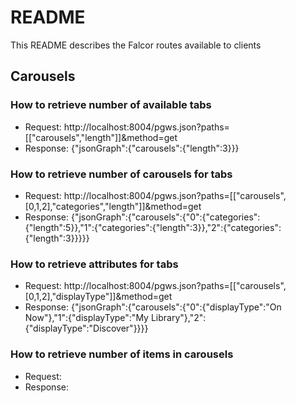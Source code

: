 # README #

This README describes the Falcor routes available to clients

## Carousels ##

### How to retrieve number of available tabs ###

* Request: http://localhost:8004/pgws.json?paths=[["carousels","length"]]&method=get
* Response: {"jsonGraph":{"carousels":{"length":3}}}

### How to retrieve number of carousels for tabs ###

* Request: http://localhost:8004/pgws.json?paths=[["carousels",[0,1,2],"categories","length"]]&method=get
* Response: {"jsonGraph":{"carousels":{"0":{"categories":{"length":5}},"1":{"categories":{"length":3}},"2":{"categories":{"length":3}}}}}

### How to retrieve attributes for tabs ###

* Request: http://localhost:8004/pgws.json?paths=[["carousels",[0,1,2],"displayType"]]&method=get
* Response: {"jsonGraph":{"carousels":{"0":{"displayType":"On Now"},"1":{"displayType":"My Library"},"2":{"displayType":"Discover"}}}}

### How to retrieve number of items in carousels ###

* Request:
* Response: